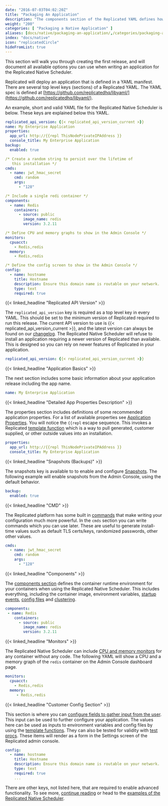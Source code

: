 ```yaml
---
date: "2016-07-03T04:02:20Z"
title: "Packaging An Application"
description: "The components section of the Replicated YAML defines how the containers will be created and started."
weight: "200"
categories: [ "Packaging a Native Application" ]
aliases: [docs/native/packaging-an-application/,/categories/packaging-an-application/,/docs/packaging-an-application/yaml-overview/,/tags/development/,/guides/get-to-know-our-features/]
index: "docs/native"
icon: "replicatedCircle"
hideFromList: true
---
```


This section will walk you through creating the first release, and will document all available options you can use when writing an application for the Replicated Native Scheduler.

Replicated will deploy an application that is defined in a YAML manifest. There are several top level keys (sections) of a Replicated YAML. The YAML spec is defined at [https://github.com/replicatedhq/libyaml/](https://github.com/replicatedhq/libyaml/).

An example, short and valid YAML file for the Replicated Native Scheduler is below. These keys are explained below this YAML.

```yaml
replicated_api_version: {{< replicated_api_version_current >}}
name: My Enterprise Application
properties:
  app_url: http://{{repl ThisNodePrivateIPAddress }}
  console_title: My Enterprise Application
backup:
  enabled: true

/* Create a random string to persist over the lifetime of
   this installation */
cmds:
  - name: jwt_hmac_secret
    cmd: random
    args:
      - "128"

/* Include a single redi container */
components:
  - name: Redis
    containers:
      - source: public
        image_name: redis
        version: 3.2.11

/* Define CPU and memory graphs to show in the Admin Console */
monitors:
  cpuacct:
    - Redis,redis
  memory:
    - Redis,redis

/* Define the config screen to show in the Admin Console */
config:
  - name: hostname
    title: Hostname
    description: Ensure this domain name is routable on your network.
    type: text
    required: true
```

{{< linked_headline "Replicated API Version" >}}

The `replicated_api_version` key is required as a top level key in every YAML. This should be set to the minimum version of Replicated required to run this release. The current API version to use is {{< replicated_api_version_current >}}, and the latest version can always be found on our [changelog](https://release-notes.replicated.com). The Replicated Native Scheduler will refuse to install an application requiring a newer version of Replicated than available. This is designed so you can rely on newer features of Replicated in your application.

```yaml
replicated_api_version: {{< replicated_api_version_current >}}
```

{{< linked_headline "Application Basics" >}}

The next section includes some basic information about your application release including the app name.

```yaml
name: My Enterprise Application
```

{{< linked_headline "Detailed App Properties Description" >}}

The properties section includes definitions of some recommended application properties. For a list of available properties see [Application Properties](/docs/native/packaging-an-application/application-properties). You will notice the `{{repl` escape sequence. This invokes a Replicated [template function](/docs/native/packaging-an-application/template-functions) which is a way to pull generated, customer supplied, or other outside values into an installation.

```yaml
properties:
  app_url: http://{{repl ThisNodePrivateIPAddress }}
  console_title: My Enterprise Application
```

{{< linked_headline "Snapshots (Backups)" >}}

The snapshots key is available to to enable and configure [Snapshots](/docs/native/packaging-an-application/snapshots/). The following example will enable snapshots from the Admin Console, using the default behavior.

```yaml
backup:
  enabled: true
```

{{< linked_headline "CMD" >}}

The Replicated platform has some built in [commands](/docs/native/packaging-an-application/commands/) that make writing your configuration much more powerful. In the `cmds` section you can write commands which you can use later.  These are useful to generate install-time values such as default TLS certs/keys, randomized passwords, other other values.

```yaml
cmds:
  - name: jwt_hmac_secret
    cmd: random
    args:
      - "128"
```

{{< linked_headline "Components" >}}

The [components section](/docs/native/packaging-an-application/components-and-containers/) defines the container runtime environment for your containers when using the Replicated Native Scheduler. This includes everything, including the container image, environment variables, [startup events](/docs/native/packaging-an-application/events-and-orchestration/), [config files](/docs/native/packaging-an-application/config-files/) and [clustering](/docs/packaging-an-application/clustering/).

```yaml
components:
 - name: Redis
    containers:
      - source: public
        image_name: redis
        version: 3.2.11
```

{{< linked_headline "Monitors" >}}

The Replicated Native Scheduler can include [CPU and memory monitors](/docs/native/packaging-an-application/default-monitors/) for any container without any code. The following YAML will show a CPU and a memory graph of the `redis` container on the Admin Console dashboard page.

```yaml
monitors:
  cpuacct:
    - Redis,redis
  memory:
     - Redis,redis
```

{{< linked_headline "Customer Config Section" >}}

This section is where you can [configure fields to gather input from the user](/docs/native/packaging-an-application/config-screen/). This input can be used to further configure your application. The values here can be used as inputs to environment variables and config files by using the [template functions](/docs/native/packaging-an-application/template-functions/). They can also be tested for validity with [test procs](/docs/native/packaging-an-application/test-procs/). These items will render as a form in the Settings screen of the Replicated admin console.

```yaml
config:
  - name: hostname
    title: Hostname
    description: Ensure this domain name is routable on your network.
    type: text
    required: true
    ...
```

There are other keys, not listed here, that are required to enable advanced functionality. To see more, [continue reading](/docs/native/packaging-an-application/components-and-containers) or head to the [examples of the Replicated Native Scheduler](/docs/native/examples/).
